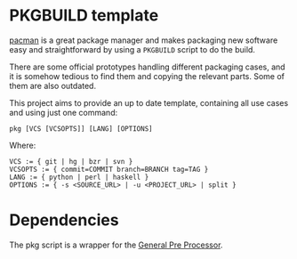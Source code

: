# PKGBUILD template

[pacman](http://www.archlinux.org/pacman/ ) is a great package manager
and makes packaging new software easy and straightforward
by using a `PKGBUILD` script to do the build.

There are some official prototypes handling different packaging cases,
and it is somehow tedious to find them and copying the relevant parts.
Some of them are also outdated.

This project aims to provide an up to date template,
containing all use cases and using just one command:

```
pkg [VCS [VCSOPTS]] [LANG] [OPTIONS]
```

Where:

```
VCS := { git | hg | bzr | svn }
VCSOPTS := { commit=COMMIT branch=BRANCH tag=TAG }
LANG := { python | perl | haskell }
OPTIONS := { -s <SOURCE_URL> | -u <PROJECT_URL> | split }
```

# Dependencies

The pkg script is a wrapper for the
[General Pre Processor](http://files.nothingisreal.com/software/gpp/gpp.html).

